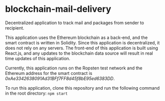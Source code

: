 # blockchain-mail-delivery
Decentralized application to track mail and packages from sender to recipient.

This application uses the Ethereum blockchain as a back-end, and the smart contract is written in Solidity. Since this application is decentralized, it does not rely on any servers. The front-end of this application is built using React.js, and any updates to the blockchain data source will result in real time updates of this application.

Currently, this application runs on the Ropsten test network and the Ethereum address for the smart contract is *0xAe3342638091Ad31BFf7FF8d45f8bE95ed6383DD*.

To run this application, clone this repository and run the following command in the root directory:
`npm start`
